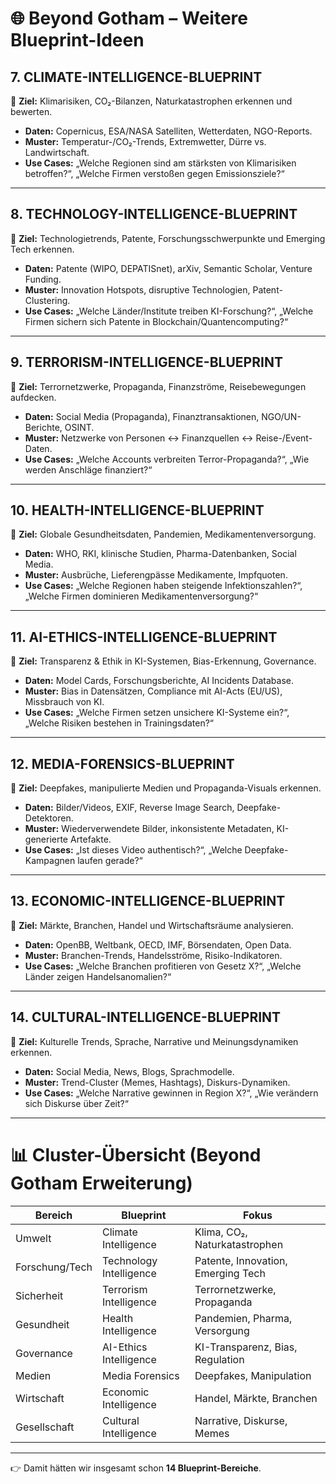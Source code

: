 # 🌐 Beyond Gotham – Weitere Blueprint-Ideen

## 7. **CLIMATE-INTELLIGENCE-BLUEPRINT**

🎯 **Ziel:** Klimarisiken, CO₂-Bilanzen, Naturkatastrophen erkennen und bewerten.

* **Daten:** Copernicus, ESA/NASA Satelliten, Wetterdaten, NGO-Reports.
* **Muster:** Temperatur-/CO₂-Trends, Extremwetter, Dürre vs. Landwirtschaft.
* **Use Cases:** „Welche Regionen sind am stärksten von Klimarisiken betroffen?“, „Welche Firmen verstoßen gegen Emissionsziele?“

---

## 8. **TECHNOLOGY-INTELLIGENCE-BLUEPRINT**

🎯 **Ziel:** Technologietrends, Patente, Forschungsschwerpunkte und Emerging Tech erkennen.

* **Daten:** Patente (WIPO, DEPATISnet), arXiv, Semantic Scholar, Venture Funding.
* **Muster:** Innovation Hotspots, disruptive Technologien, Patent-Clustering.
* **Use Cases:** „Welche Länder/Institute treiben KI-Forschung?“, „Welche Firmen sichern sich Patente in Blockchain/Quantencomputing?“

---

## 9. **TERRORISM-INTELLIGENCE-BLUEPRINT**

🎯 **Ziel:** Terrornetzwerke, Propaganda, Finanzströme, Reisebewegungen aufdecken.

* **Daten:** Social Media (Propaganda), Finanztransaktionen, NGO/UN-Berichte, OSINT.
* **Muster:** Netzwerke von Personen ↔ Finanzquellen ↔ Reise-/Event-Daten.
* **Use Cases:** „Welche Accounts verbreiten Terror-Propaganda?“, „Wie werden Anschläge finanziert?“

---

## 10. **HEALTH-INTELLIGENCE-BLUEPRINT**

🎯 **Ziel:** Globale Gesundheitsdaten, Pandemien, Medikamentenversorgung.

* **Daten:** WHO, RKI, klinische Studien, Pharma-Datenbanken, Social Media.
* **Muster:** Ausbrüche, Lieferengpässe Medikamente, Impfquoten.
* **Use Cases:** „Welche Regionen haben steigende Infektionszahlen?“, „Welche Firmen dominieren Medikamentenversorgung?“

---

## 11. **AI-ETHICS-INTELLIGENCE-BLUEPRINT**

🎯 **Ziel:** Transparenz & Ethik in KI-Systemen, Bias-Erkennung, Governance.

* **Daten:** Model Cards, Forschungsberichte, AI Incidents Database.
* **Muster:** Bias in Datensätzen, Compliance mit AI-Acts (EU/US), Missbrauch von KI.
* **Use Cases:** „Welche Firmen setzen unsichere KI-Systeme ein?“, „Welche Risiken bestehen in Trainingsdaten?“

---

## 12. **MEDIA-FORENSICS-BLUEPRINT**

🎯 **Ziel:** Deepfakes, manipulierte Medien und Propaganda-Visuals erkennen.

* **Daten:** Bilder/Videos, EXIF, Reverse Image Search, Deepfake-Detektoren.
* **Muster:** Wiederverwendete Bilder, inkonsistente Metadaten, KI-generierte Artefakte.
* **Use Cases:** „Ist dieses Video authentisch?“, „Welche Deepfake-Kampagnen laufen gerade?“

---

## 13. **ECONOMIC-INTELLIGENCE-BLUEPRINT**

🎯 **Ziel:** Märkte, Branchen, Handel und Wirtschaftsräume analysieren.

* **Daten:** OpenBB, Weltbank, OECD, IMF, Börsendaten, Open Data.
* **Muster:** Branchen-Trends, Handelsströme, Risiko-Indikatoren.
* **Use Cases:** „Welche Branchen profitieren von Gesetz X?“, „Welche Länder zeigen Handelsanomalien?“

---

## 14. **CULTURAL-INTELLIGENCE-BLUEPRINT**

🎯 **Ziel:** Kulturelle Trends, Sprache, Narrative und Meinungsdynamiken erkennen.

* **Daten:** Social Media, News, Blogs, Sprachmodelle.
* **Muster:** Trend-Cluster (Memes, Hashtags), Diskurs-Dynamiken.
* **Use Cases:** „Welche Narrative gewinnen in Region X?“, „Wie verändern sich Diskurse über Zeit?“

---

# 📊 Cluster-Übersicht (Beyond Gotham Erweiterung)

| Bereich        | Blueprint               | Fokus                              |
| -------------- | ----------------------- | ---------------------------------- |
| Umwelt         | Climate Intelligence    | Klima, CO₂, Naturkatastrophen      |
| Forschung/Tech | Technology Intelligence | Patente, Innovation, Emerging Tech |
| Sicherheit     | Terrorism Intelligence  | Terrornetzwerke, Propaganda        |
| Gesundheit     | Health Intelligence     | Pandemien, Pharma, Versorgung      |
| Governance     | AI-Ethics Intelligence  | KI-Transparenz, Bias, Regulation   |
| Medien         | Media Forensics         | Deepfakes, Manipulation            |
| Wirtschaft     | Economic Intelligence   | Handel, Märkte, Branchen           |
| Gesellschaft   | Cultural Intelligence   | Narrative, Diskurse, Memes         |

---

👉 Damit hätten wir insgesamt schon **14 Blueprint-Bereiche**.
